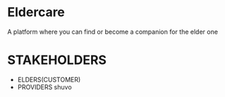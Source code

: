 # Eldercare
A platform where you can find or become a companion for the elder one

# STAKEHOLDERS
- ELDERS(CUSTOMER)
- PROVIDERS
shuvo
